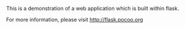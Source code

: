 This is a demonstration of a web application which is built within flask.

For more information, please visit http://flask.pocoo.org

